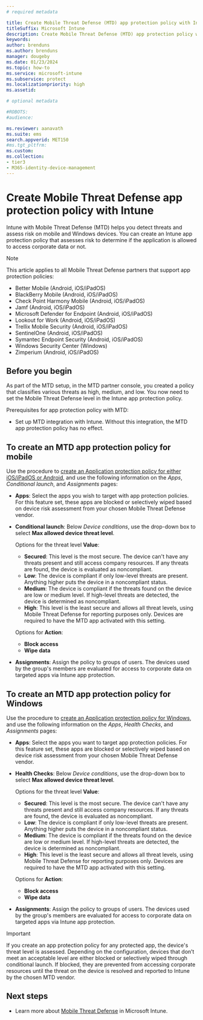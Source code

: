 ```yaml
---
# required metadata

title: Create Mobile Threat Defense (MTD) app protection policy with Intune
titleSuffix: Microsoft Intune
description: Create Mobile Threat Defense (MTD) app protection policy with Microsoft Intune.
keywords:
author: brenduns
ms.author: brenduns
manager: dougeby
ms.date: 01/23/2024
ms.topic: how-to
ms.service: microsoft-intune
ms.subservice: protect
ms.localizationpriority: high
ms.assetid: 

# optional metadata

#ROBOTS:
#audience:

ms.reviewer: aanavath
ms.suite: ems
search.appverid: MET150
#ms.tgt_pltfrm:
ms.custom: 
ms.collection:
- tier3
- M365-identity-device-management
---
```


# Create Mobile Threat Defense app protection policy with Intune

Intune with Mobile Threat Defense (MTD) helps you detect threats and assess risk on mobile and Windows devices. You can create an Intune app protection policy that assesses risk to determine if the application is allowed to access corporate data or not.

> [!NOTE]
> This article applies to all Mobile Threat Defense partners that support app protection policies:
>
> - Better Mobile (Android, iOS/iPadOS)
> - BlackBerry Mobile (Android, iOS/iPadOS)
> - Check Point Harmony Mobile (Android, iOS/iPadOS)
> - Jamf (Android, iOS/iPadOS)
> - Microsoft Defender for Endpoint (Android, iOS/iPadOS)
> - Lookout for Work (Android, iOS/iPadOS)
> - Trellix Mobile Security (Android, iOS/iPadOS)
> - SentinelOne (Android, iOS/iPadOS)
> - Symantec Endpoint Security (Android, iOS/iPadOS)
> - Windows Security Center (Windows)
> - Zimperium (Android, iOS/iPadOS)
 
## Before you begin

As part of the MTD setup, in the MTD partner console, you created a policy that classifies various threats as high, medium, and low. You now need to set the Mobile Threat Defense level in the Intune app protection policy.

Prerequisites for app protection policy with MTD:

- Set up MTD integration with Intune. Without this integration, the MTD app protection policy has no effect.

## To create an MTD app protection policy for mobile

Use the procedure to [create an Application protection policy for either iOS/iPadOS or Android](../apps/app-protection-policies.md#app-protection-policies-for-iosipados-and-android-apps), and use the following information on the *Apps*, *Conditional launch*, and *Assignments* pages:

- **Apps**: Select the apps you wish to target with app protection policies. For this feature set, these apps are blocked or selectively wiped based on device risk assessment from your chosen Mobile Threat Defense vendor.
- **Conditional launch**: Below *Device conditions*, use the drop-down box to select **Max allowed device threat level**.

  Options for the threat level **Value**:

  - **Secured**: This level is the most secure. The device can't have any threats present and still access company resources. If any threats are found, the device is evaluated as noncompliant.
  - **Low**: The device is compliant if only low-level threats are present. Anything higher puts the device in a noncompliant status.
  - **Medium**: The device is compliant if the threats found on the device are low or medium level. If high-level threats are detected, the device is determined as noncompliant.
  - **High**: This level is the least secure and allows all threat levels, using Mobile Threat Defense for reporting purposes only. Devices are required to have the MTD app activated with this setting.

  Options for **Action**:

  - **Block access**
  - **Wipe data**

- **Assignments**: Assign the policy to groups of users. The devices used by the group's members are evaluated for access to corporate data on targeted apps via Intune app protection.

## To create an MTD app protection policy for Windows

Use the procedure to [create an Application protection policy for Windows](../apps/app-protection-policy-settings-windows.md), and use the following information on the *Apps*, *Health Checks*, and *Assignments* pages:

- **Apps**: Select the apps you want to target app protection policies. For this feature set, these apps are blocked or selectively wiped based on device risk assessment from your chosen Mobile Threat Defense vendor.
- **Health Checks**: Below *Device conditions*, use the drop-down box to select **Max allowed device threat level**.

  Options for the threat level **Value**:

  - **Secured**: This level is the most secure. The device can't have any threats present and still access company resources. If any threats are found, the device is evaluated as noncompliant.
  - **Low**: The device is compliant if only low-level threats are present. Anything higher puts the device in a noncompliant status.
  - **Medium**: The device is compliant if the threats found on the device are low or medium level. If high-level threats are detected, the device is determined as noncompliant.
  - **High**: This level is the least secure and allows all threat levels, using Mobile Threat Defense for reporting purposes only. Devices are required to have the MTD app activated with this setting.

  Options for **Action**:

  - **Block access**
  - **Wipe data**
    
- **Assignments**: Assign the policy to groups of users. The devices used by the group's members are evaluated for access to corporate data on targeted apps via Intune app protection.

> [!IMPORTANT]
>
> If you create an app protection policy for any protected app, the device's threat level is assessed. Depending on the configuration, devices that don’t meet an acceptable level are either blocked or selectively wiped through conditional launch. If blocked, they are prevented from accessing corporate resources until the threat on the device is resolved and reported to Intune by the chosen MTD vendor.

## Next steps

- Learn more about [Mobile Threat Defense](mobile-threat-defense.md) in Microsoft Intune.
